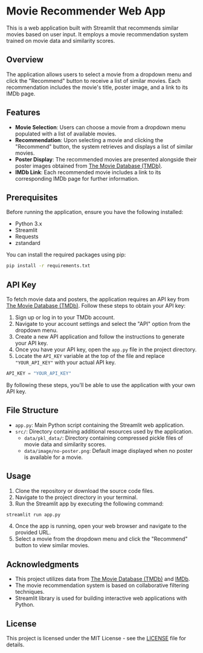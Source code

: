 # Movie Recommender Web App

This is a web application built with Streamlit that recommends similar movies based on user input. It employs a movie recommendation system trained on movie data and similarity scores.

## Overview

The application allows users to select a movie from a dropdown menu and click the "Recommend" button to receive a list of similar movies. Each recommendation includes the movie's title, poster image, and a link to its IMDb page.

## Features

- **Movie Selection**: Users can choose a movie from a dropdown menu populated with a list of available movies.
- **Recommendation**: Upon selecting a movie and clicking the "Recommend" button, the system retrieves and displays a list of similar movies.
- **Poster Display**: The recommended movies are presented alongside their poster images obtained from [The Movie Database (TMDb)](https://www.themoviedb.org/).
- **IMDb Link**: Each recommended movie includes a link to its corresponding IMDb page for further information.

## Prerequisites

Before running the application, ensure you have the following installed:

- Python 3.x
- Streamlit
- Requests
- zstandard

You can install the required packages using pip:

```bash
pip install -r requirements.txt
```

## API Key

To fetch movie data and posters, the application requires an API key from [The Movie Database (TMDb)](https://www.themoviedb.org/). Follow these steps to obtain your API key:

1. Sign up or log in to your TMDb account.
2. Navigate to your account settings and select the "API" option from the dropdown menu.
3. Create a new API application and follow the instructions to generate your API key.
4. Once you have your API key, open the `app.py` file in the project directory.
5. Locate the `API_KEY` variable at the top of the file and replace `"YOUR_API_KEY"` with your actual API key.

```python
API_KEY = "YOUR_API_KEY"
```

By following these steps, you'll be able to use the application with your own API key.

## File Structure

- `app.py`: Main Python script containing the Streamlit web application.
- `src/`: Directory containing additional resources used by the application.
  - `data/pkl_data/`: Directory containing compressed pickle files of movie data and similarity scores.
  - `data/image/no-poster.png`: Default image displayed when no poster is available for a movie.

## Usage

1. Clone the repository or download the source code files.
2. Navigate to the project directory in your terminal.
3. Run the Streamlit app by executing the following command:

```bash
streamlit run app.py
```

4. Once the app is running, open your web browser and navigate to the provided URL.
5. Select a movie from the dropdown menu and click the "Recommend" button to view similar movies.

## Acknowledgments

- This project utilizes data from [The Movie Database (TMDb)](https://www.themoviedb.org/) and [IMDb](https://www.imdb.com/).
- The movie recommendation system is based on collaborative filtering techniques.
- Streamlit library is used for building interactive web applications with Python.

## License

This project is licensed under the MIT License - see the [LICENSE](LICENSE) file for details.
